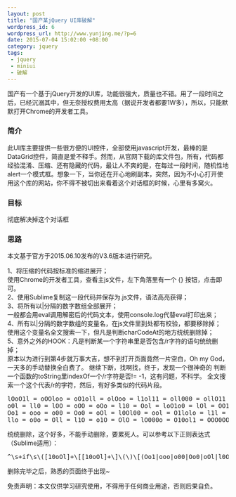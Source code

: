 ```yaml
--- 
layout: post
title: "国产某jQuery UI库破解"
wordpress_id: 6
wordpress_url: http://www.yunjing.me/?p=6
date: 2015-07-04 15:02:00 +08:00
category: jquery
tags: 
 - jquery
 - miniui
 - 破解
---
```

国产有一个基于jQuery开发的UI库，功能很强大，质量也不错。用了一段时间之后，已经沉溺其中，但无奈授权费用太高（据说开发者都要1W多），所以，只能默默打开Chrome的开发者工具。

### 简介
此UI库主要提供一些很方便的UI控件，全部使用javascript开发，最棒的是DataGrid控件，简直是爱不释手。然而，从官网下载的库文件包，所有，代码都经验混淆、压缩、还有隐藏的代码，最让人不爽的是，在每过一段时间，随机性地alert一个模式框。想象一下，当你还在开心地刷副本，突然，因为不小心打开使用这个库的网站，你不得不被切出来看着这个对话框的时候，心里有多窝火。

### 目标
彻底解决掉这个对话框

### 思路
本文基于官方于2015.06.10发布的V3.6版本进行研究。

1、将压缩的代码按标准的缩进展开；  
使用Chrome的开发者工具，查看主js文件，左下角落里有一个 {} 按钮，点击即可。  
2、使用Sublime复制这一段代码并保存为.js文件，语法高亮获得；  
3、将所有以|分隔的数字数组全部展开；  
一般都会用eval调用解密后的代码文本，使用console.log代替eval打印出来；  
4、所有以|分隔的数字数组的变量名，在js文件里到处都有校验，都要移除掉；  
使用这个变量名全文搜索一下，但凡是判断charCodeAt的地方统统删除掉；  
5、意外之外的HOOK：凡是判断某一个字符串里是否包含/r字符的语句统统删掉；  
原本以为进行到第4步就万事大吉，想不到打开页面竟然一片空白，Oh my God，一天多的手动替换全白费了。
继续下断，找啊找，终于，发现一个很神奇的 判断一个函数的toString里indexOf一个/r字符是否!= -1，这有问题，不科学。
全文搜索一个这个代表/r的字符，然后，有好多类似的代码片段。
<!--more-->
<pre class="brush: javascript" line="1">
lOoO1l = oOOloo = oO1oll = olOoo = l1ol11 = oll000 = ollO11 = o11101 = l1o10l = OoOol1 = ol0110 = o011l1 = o0O0l0 = OO0loO = O10l1O = l0OO10 = o0010l = o11oo0 = lll0lO = oo00lo = window;
o0l = ll0 = lOO = oOO = oOo = l10 = Ool = loO1o0 = lOl = OO1 = oO0 = ol000O = O00 = OoO = o01 = "toString";
Oo1 = ooo = o00 = Oo0 = oOl = l0Ol00 = ool = O1lolo = l1l = l00 = OOl = Ol0 = oll = oO0O11 = ol0o10 = "indexOf";
llo = o0o = Oll = l1O = o1O = OlO = lO000o = O10ol1 = OOO0OO = lO0 = "\r";
</pre>
统统删除，这个好多，不能手动删除，要累死人。可以参考以下正则表达式（Sublime适用）：
<!--more-->
<pre class="brush: text" line="1">
^\s+if\s\([10oOl]+\[[10oOl]+\]\(\)\[(Oo1|ooo|o00|Oo0|oOl|l0Ol00|ool|O1lolo|l1l|l00|OOl|Ol0|oll|oO0O11|ol0o10)\]\((llo|o0o|Oll|l1O|o1O|OlO|lO000o|O10ol1|OOO0OO|lO0)\).*\s+return;.*\s
</pre>

删除完毕之后，熟悉的页面终于出现~

免责声明：本文仅供学习研究使用，不得用于任何商业用途，否则后果自负。